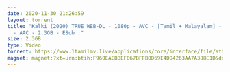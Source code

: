 ```yaml
---
date: 2020-11-30 21:26:59
layout: torrent
title: "Kalki (2020) TRUE WEB-DL - 1080p - AVC - [Tamil + Malayalam] - UNTOUCHED
  - AAC - 2.3GB - ESub :"
size: 2.3GB
type: Video
torrent: https://www.1tamilmv.live/applications/core/interface/file/attachment.php?id=69440
magnet: magnet:?xt=urn:btih:F960EAEBBEF067BFFB0D69E4DD4263AA7A388E1D&dn=www.1TamilMV.live%20-%20Kalki%20%282020%29%20WEB-DL%20-%201080p%20-%20%5bTamil%20%2b%20Malayalam%5d%20-%202.3GB%20-%20ESub.mkv&tr=udp%3a%2f%2ftracker.openbittorrent.com%3a1337%2fannounce&tr=udp%3a%2f%2ftracker.opentrackr.org%3a1337%2fannounce&tr=udp%3a%2f%2ftracker.opentrackr.org%3a1337%2fannounce&tr=udp%3a%2f%2ftracker.leechers-paradise.org%3a6969%2fannounce&tr=udp%3a%2f%2f9.rarbg.to%3a2960%2fannounce&tr=udp%3a%2f%2f9.rarbg.me%3a2850%2fannounce&tr=udp%3a%2f%2fp4p.arenabg.com%3a1337%2fannounce&tr=udp%3a%2f%2fexodus.desync.com%3a6969%2fannounce&tr=udp%3a%2f%2ftracker.cyberia.is%3a6969%2fannounce&tr=udp%3a%2f%2fopen.stealth.si%3a80%2fannounce&tr=udp%3a%2f%2ftracker.tiny-vps.com%3a6969%2fannounce&tr=udp%3a%2f%2fretracker.lanta-net.ru%3a2710%2fannounce&tr=udp%3a%2f%2ftracker.torrent.eu.org%3a451%2fannounce&tr=udp%3a%2f%2ftracker3.itzmx.com%3a6961%2fannounce&tr=http%3a%2f%2ftracker1.itzmx.com%3a8080%2fannounce&tr=udp%3a%2f%2ftracker.moeking.me%3a6969%2fannounce&tr=udp%3a%2f%2fipv4.tracker.harry.lu%3a80%2fannounce&tr=udp%3a%2f%2fbt2.archive.org%3a6969%2fannounce&tr=udp%3a%2f%2fbt1.archive.org%3a6969%2fannounce
---
```


